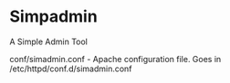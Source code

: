 # Simpadmin 
A Simple Admin Tool

conf/simadmin.conf - Apache configuration file. Goes in /etc/httpd/conf.d/simadmin.conf
